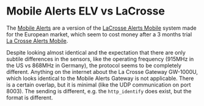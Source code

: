 # Mobile Alerts ELV vs LaCrosse

The [Mobile Alerts](http://www.mobile-alerts.eu) are a version of the [LaCrosse Alerts Mobile](http://www.lacrossetechnology.com/alerts/) system made for the European market, which seem to cost money after a 3 months trial [La Crosse Alerts Mobile](http://www.lacrossealertsmobile.com).

Despite looking almost identical and the expectation that there are only subtile differences in the sensors, like the operating frequency (915MHz in the US vs 868MHz in Germany), the protocol seems to be completely different. Anything on the internet about the La Crosse Gateway GW-1000U, which looks identical to the Mobile Alerts Gateway is not applicable. There is a certain overlap, but it is minimal (like the UDP communication on port 8003). The sending is different, e.g. the `http_identify` does exist, but the format is different.
